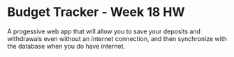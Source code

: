 # Budget Tracker - Week 18 HW

A progessive web app that will allow you to save your deposits and withdrawals even without an internet connection, and then synchronize with the database when you do have internet.
